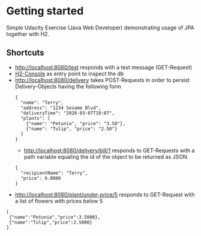 # Getting started
Simple Udacity Exercise (Java Web Developer) demonstrating usage of JPA together with H2.

## Shortcuts
* [http://localhost:8080/test](http://localhost:8080/test) responds with a test message (GET-Request)
* [H2-Console](http://localhost:8080/h2-console) as entry point to inspect the db
* [http://localhost:8080/delivery](http://localhost:8080/delivery) takes POST-Requests in order to persist Delivery-Objects having the following form
  ``` 
  {
    "name": "Terry",
    "address": "1234 Sesame Blvd",
    "deliveryTime": "2020-03-07T18:07",
    "plants": [
      {"name": "Petunia", "price": "3.50"},
      {"name": "Tulip", "price": "2.50"}
    ]
  }
  ```
  * [http://localhost:8080/delivery/bill/1](http://localhost:8080/delivery/bill/1) responds to GET-Requests with a path variable equaling the id of the object to be returned as JSON. 
  ```
  {
    "recipientName": "Terry",
    "price": 6.0000
  }
  ```
* [http://localhost:8080/plant/under-price/5](http://localhost:8080/plant/under-price/5) responds to GET-Request with a list of flowers with prices below 5
 ```
 [
  {"name":"Petunia","price":3.5000},
  {"name":"Tulip","price":2.5000}
 ]
 ```